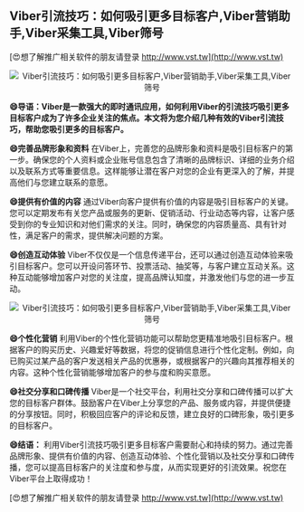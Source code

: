 ## **Viber引流技巧：如何吸引更多目标客户,Viber营销助手,Viber采集工具,Viber筛号**

[😍想了解推广相关软件的朋友请登录 http://www.vst.tw](http://www.vst.tw)

 <center><img src="https://vst.tw/MP4/tuiguang/png/2.png" alt="Viber引流技巧：如何吸引更多目标客户,Viber营销助手,Viber采集工具,Viber筛号"></center>

**😄导语：Viber是一款强大的即时通讯应用，如何利用Viber的引流技巧吸引更多目标客户成为了许多企业关注的焦点。本文将为您介绍几种有效的Viber引流技巧，帮助您吸引更多的目标客户。**

**😄完善品牌形象和资料**
在Viber上，完善您的品牌形象和资料是吸引目标客户的第一步。确保您的个人资料或企业账号信息包含了清晰的品牌标识、详细的业务介绍以及联系方式等重要信息。这样能够让潜在客户对您的企业有更深入的了解，并提高他们与您建立联系的意愿。

**😄提供有价值的内容**
通过Viber向客户提供有价值的内容是吸引目标客户的关键。您可以定期发布有关您产品或服务的更新、促销活动、行业动态等内容，让客户感受到你的专业知识和对他们需求的关注。同时，确保您的内容质量高、具有针对性，满足客户的需求，提供解决问题的方案。

**😄创造互动体验**
Viber不仅仅是一个信息传递平台，还可以通过创造互动体验来吸引目标客户。您可以开设问答环节、投票活动、抽奖等，与客户建立互动关系。这种互动能够增加客户对您的关注度，提高品牌认知度，并激发他们与您的进一步互动。

 <center><img src="https://vst.tw/MP4/tuiguang/png/7.png" alt="Viber引流技巧：如何吸引更多目标客户,Viber营销助手,Viber采集工具,Viber筛号"></center>

**😄个性化营销**
利用Viber的个性化营销功能可以帮助您更精准地吸引目标客户。根据客户的购买历史、兴趣爱好等数据，将您的促销信息进行个性化定制。例如，向已购买过某产品的客户发送相关产品的优惠券，或根据客户的兴趣向其推荐相关的内容。这种个性化营销能够增加客户的参与度和购买意愿。

**😄社交分享和口碑传播**
Viber是一个社交平台，利用社交分享和口碑传播可以扩大您的目标客户群体。鼓励客户在Viber上分享您的产品、服务或内容，并提供便捷的分享按钮。同时，积极回应客户的评论和反馈，建立良好的口碑形象，吸引更多的目标客户。

**😄结语：**
利用Viber引流技巧吸引更多目标客户需要耐心和持续的努力。通过完善品牌形象、提供有价值的内容、创造互动体验、个性化营销以及社交分享和口碑传播，您可以提高目标客户的关注度和参与度，从而实现更好的引流效果。祝您在Viber平台上取得成功！

[😍想了解推广相关软件的朋友请登录 http://www.vst.tw](http://www.vst.tw)



